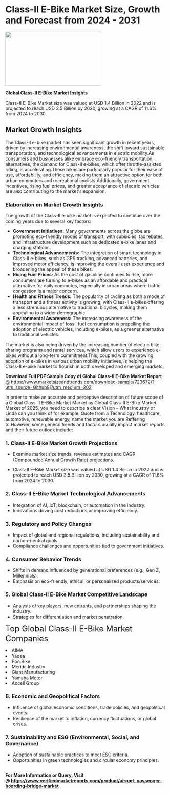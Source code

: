 <H1>Class-II E-Bike Market Size, Growth and Forecast from 2024 - 2031</H1><img class="aligncenter size-medium wp-image-584254" src="https://thirdeyenews.in/wp-content/uploads/2024/09/Global-Market-Research-300x168.jpeg" alt="" width="300" height="168" /><p><strong>Global&nbsp;<a href="https://www.marketsizeandtrends.com/download-sample/723672/?utm_source=Github8j?utm_medium=202">Class-II E-Bike Market</a> Insights</strong></p><p>Class-II E-Bike Market size was valued at USD 1.4 Billion in 2022 and is projected to reach USD 3.5 Billion by 2030, growing at a CAGR of 11.6% from 2024 to 2030.</p><p><h2>Market Growth Insights</h2> <p>The Class-II e-bike market has seen significant growth in recent years, driven by increasing environmental awareness, the shift toward sustainable transportation, and technological advancements in electric mobility.As consumers and businesses alike embrace eco-friendly transportation alternatives, the demand for Class-II e-bikes, which offer throttle-assisted riding, is accelerating.These bikes are particularly popular for their ease of use, affordability, and efficiency, making them an attractive option for both urban commuters and recreational cyclists.Additionally, government incentives, rising fuel prices, and greater acceptance of electric vehicles are also contributing to the market's expansion.</p> <p></p> <h3>Elaboration on Market Growth Insights</h3> <p>The growth of the Class-II e-bike market is expected to continue over the coming years due to several key factors:</p> <ul> <li><strong>Government Initiatives:</strong> Many governments across the globe are promoting eco-friendly modes of transport, with subsidies, tax rebates, and infrastructure development such as dedicated e-bike lanes and charging stations.</li> <li><strong>Technological Advancements:</strong> The integration of smart technology in Class-II e-bikes, such as GPS tracking, advanced batteries, and improved motor efficiency, is improving the overall user experience and broadening the appeal of these bikes.</li> <li><strong>Rising Fuel Prices:</strong> As the cost of gasoline continues to rise, more consumers are turning to e-bikes as an affordable and practical alternative for daily commutes, especially in urban areas where traffic congestion is a major concern.</li> <li><strong>Health and Fitness Trends:</strong> The popularity of cycling as both a mode of transport and a fitness activity is growing, with Class-II e-bikes offering a less strenuous alternative to traditional bicycles, making them appealing to a wider demographic.</li> <li><strong>Environmental Awareness:</strong> The increasing awareness of the environmental impact of fossil fuel consumption is propelling the adoption of electric vehicles, including e-bikes, as a greener alternative to traditional vehicles.</li> </ul> <p>The market is also being driven by the increasing number of electric bike-sharing programs and rental services, which allow users to experience e-bikes without a long-term commitment.This, coupled with the growing adoption of e-bikes in various urban mobility initiatives, is helping the Class-II e-bike market to flourish in both developed and emerging markets.</p> <p></p><p><span class=""><strong>Download Full PDF Sample Copy of Global Class-II E-Bike Market Report</strong> @ <a href="https://www.marketsizeandtrends.com/download-sample/723672/?utm_source=Github8j?utm_medium=202" target="_blank">https://www.marketsizeandtrends.com/download-sample/723672/?utm_source=Github8j?utm_medium=202</a></span></p><p>In order to make an accurate and perceptive description of future scope of a Global&nbsp;Class-II E-Bike Market Market as Global&nbsp;Class-II E-Bike Market Market of 2025, you need to describe a clear Vision &ndash; What Industry or Linda can you think of for example: Quote from a Technology, healthcare, automotive, renewable energy, name the market you are Reffering to.However, some general trends and factors usually impact market reports and their future outlook include:</p><h3>1.&nbsp;<strong>Class-II E-Bike Market Growth Projections</strong></h3><ul><li>Examine market size trends, revenue estimates and CAGR (Compounded Annual Growth Rate) projections.</li><li><p>Class-II E-Bike Market size was valued at USD 1.4 Billion in 2022 and is projected to reach USD 3.5 Billion by 2030, growing at a CAGR of 11.6% from 2024 to 2030.</p></li></ul><h3>2.&nbsp;<strong>Class-II E-Bike Market Technological Advancements</strong></h3><ul><li>Integration of AI, IoT, blockchain, or automation in the industry.</li><li>Innovations driving cost reductions or improving efficiency.</li></ul><h3>3.&nbsp;<strong>Regulatory and Policy Changes</strong></h3><ul><li>Impact of global and regional regulations, including sustainability and carbon-neutral goals.</li><li>Compliance challenges and opportunities tied to government initiatives.</li></ul><h3>4.&nbsp;<strong>Consumer Behavior Trends</strong></h3><ul><li>Shifts in demand influenced by generational preferences (e.g., Gen Z, Millennials).</li><li>Emphasis on eco-friendly, ethical, or personalized products/services.</li></ul><h3>5.&nbsp;<strong>Global Class-II E-Bike Market Competitive Landscape</strong></h3><ul><li>Analysis of key players, new entrants, and partnerships shaping the industry.</li><li>Strategies for differentiation and market penetration.</li></ul><p data-pm-slice="1 1 []"><span style="color: inherit; font-family: inherit; font-size: 25px;">Top Global Class-II E-Bike Market Companies</span></p><div class="" data-test-id=""><p><li>AIMA</li><li> Yadea</li><li> Pon.Bike</li><li> Merida Industry</li><li> Giant Manufacturing</li><li> Yamaha Motor</li><li> Accell Group</li></p></div><h3>6.&nbsp;<strong>Economic and Geopolitical Factors</strong></h3><ul><li>Influence of global economic conditions, trade policies, and geopolitical events.</li><li>Resilience of the market to inflation, currency fluctuations, or global crises.</li></ul><h3>7.&nbsp;<strong>Sustainability and ESG (Environmental, Social, and Governance)</strong></h3><ul><li>Adoption of sustainable practices to meet ESG criteria.</li><li>Opportunities in green technologies and circular economy principles.</li></ul><h2><strong style="font-size: 14px;">For More Information or Query, Visit @&nbsp;</strong><a style="background-color: #ffffff; font-size: 14px;" href="https://www.marketsizeandtrends.com/report/class-ii-e-bike-market/" target="_blank">https://www.verifiedmarketreports.com/product/airport-passenger-boarding-bridge-market</a></h2>